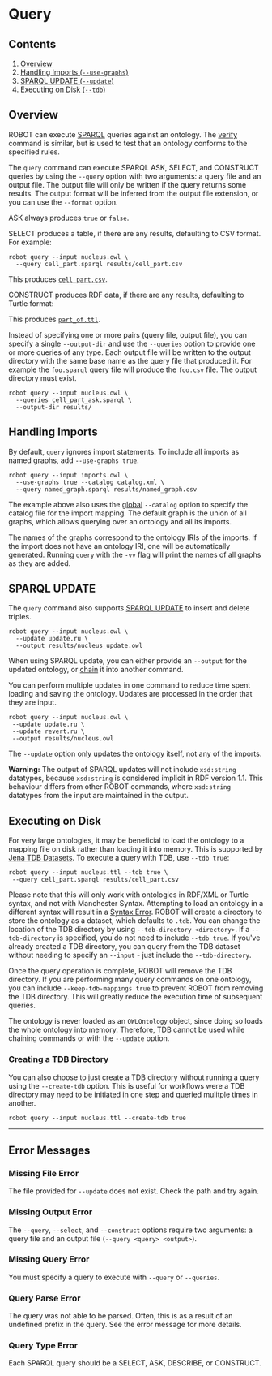 # Query

## Contents

1. [Overview](#overview)
2. [Handling Imports (`--use-graphs`)](#handling-imports)
3. [SPARQL UPDATE (`--update`)](#sparql-update)
4. [Executing on Disk (`--tdb`)](#executing-on-disk)

## Overview

ROBOT can execute <a href="https://www.w3.org/TR/rdf-sparql-query/" target="_blank">SPARQL</a>
queries against an ontology. The [verify](/verify) command is similar, but is used to test that an ontology conforms to the specified rules.

The `query` command can execute SPARQL ASK, SELECT, and CONSTRUCT queries by using the `--query` option with two arguments: a query file and an output file. The output file will only be written if the query returns some results. The output format will be inferred from the output file extension, or you can use the `--format` option.

ASK always produces `true` or `false`.

SELECT produces a table, if there are any results, defaulting to CSV format. For example:

    robot query --input nucleus.owl \
      --query cell_part.sparql results/cell_part.csv

This produces <a href="/examples/cell_part.csv" target="_blank">`cell_part.csv`</a>.

CONSTRUCT produces RDF data, if there are any results, defaulting to Turtle format:


This produces <a href="/examples/part_of.ttl" target="_blank">`part_of.ttl`</a>.

Instead of specifying one or more pairs (query file, output file), you can specify a single `--output-dir` and use the `--queries` option to provide one or more queries of any type. Each output file will be written to the output directory with the same base name as the query file that produced it. For example the `foo.sparql` query file will produce the `foo.csv` file. The output directory must exist.

    robot query --input nucleus.owl \
      --queries cell_part_ask.sparql \
      --output-dir results/

## Handling Imports

By default, `query` ignores import statements. To include all imports as named graphs, add `--use-graphs true`. 

    robot query --input imports.owl \
      --use-graphs true --catalog catalog.xml \
      --query named_graph.sparql results/named_graph.csv
      
The example above also uses the [global](/global)  `--catalog` option to specify the catalog file for the import mapping. The default graph is the union of all graphs, which allows querying over an ontology and all its imports.

The names of the graphs correspond to the ontology IRIs of the imports. If the import does not have an ontology IRI, one will be automatically generated. Running `query` with the `-vv` flag will print the names of all graphs as they are added.

## SPARQL UPDATE

The `query` command also supports [SPARQL UPDATE](https://www.w3.org/TR/sparql11-update/) to insert and delete triples.

    robot query --input nucleus.owl \
      --update update.ru \
      --output results/nucleus_update.owl

When using SPARQL update, you can either provide an `--output` for the updated ontology, or [chain](/chaining) it into another command.

You can perform multiple updates in one command to reduce time spent loading and saving the ontology. Updates are processed in the order that they are input.

    robot query --input nucleus.owl \
     --update update.ru \
     --update revert.ru \
     --output results/nucleus.owl

The `--update` option only updates the ontology itself, not any of the imports.

**Warning:** The output of SPARQL updates will not include `xsd:string` datatypes, because `xsd:string` is considered implicit in RDF version 1.1. This behaviour differs from other ROBOT commands, where `xsd:string` datatypes from the input are maintained in the output.

## Executing on Disk

For very large ontologies, it may be beneficial to load the ontology to a mapping file on disk rather than loading it into memory. This is supported by [Jena TDB Datasets](http://jena.apache.org/documentation/tdb/datasets.html). To execute a query with TDB, use `--tdb true`:
 
    robot query --input nucleus.ttl --tdb true \
     --query cell_part.sparql results/cell_part.csv
 
Please note that this will only work with ontologies in RDF/XML or Turtle syntax, and not with Manchester Syntax. Attempting to load an ontology in a different syntax will result in a [Syntax Error](errors#syntax-error). ROBOT will create a directory to store the ontology as a dataset, which defaults to `.tdb`. You can change the location of the TDB directory by using `--tdb-directory <directory>`. If a `--tdb-directory` is specified, you do not need to include `--tdb true`. If you've already created a TDB directory, you can query from the TDB dataset without needing to specify an `--input` - just include the `--tdb-directory`.

Once the query operation is complete, ROBOT will remove the TDB directory. If you are performing many query commands on one ontology, you can include `--keep-tdb-mappings true` to prevent ROBOT from removing the TDB directory. This will greatly reduce the execution time of subsequent queries.

The ontology is never loaded as an `OWLOntology` object, since doing so loads the whole ontology into memory. Therefore, TDB cannot be used while chaining commands or with the `--update` option.

### Creating a TDB Directory

You can also choose to just create a TDB directory without running a query using the `--create-tdb` option. This is useful for workflows were a TDB directory may need to be initiated in one step and queried mulitple times in another.

```
robot query --input nucleus.ttl --create-tdb true
```

---

## Error Messages

### Missing File Error

The file provided for `--update` does not exist. Check the path and try again.

### Missing Output Error

The `--query`, `--select`, and `--construct` options require two arguments: a query file and an output file (`--query <query> <output>`). 

### Missing Query Error

You must specify a query to execute with `--query` or `--queries`.

### Query Parse Error

The query was not able to be parsed. Often, this is as a result of an undefined prefix in the query. See the error message for more details.

### Query Type Error

Each SPARQL query should be a SELECT, ASK, DESCRIBE, or CONSTRUCT.
